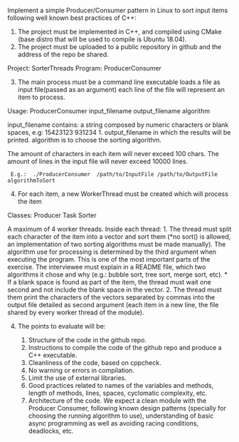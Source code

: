 Implement a simple Producer/Consumer pattern in Linux to sort input 
items following well known best practices of C++:

 1. The project must be implemented in C++, and compiled using CMake
    (base distro that will be used to compile is Ubuntu 18.04).
 2. The project must be uploaded to a public repository in github and
    the address of the repo be shared.

Project: SorterThreads
Program: ProducerConsumer

 3. The main process must be a command line executable 
 loads a file as input file(passed as an argument) 
 each line of the file will represent an item to process.

 Usage: ProducerConsumer input_filename output_filename algorithm

input_filename contains: a string composed by numeric characters or blank spaces, e.g: 15423123 931234 1.
output_filename in which the results will be printed.
algorithm is to choose the sorting algorithm.

 The amount of characters in each item will never exceed 100 chars.
 The amount of lines in the input file will never exceed 10000 lines.

     E.g.:  ./ProducerConsumer  /path/to/InputFile /path/to/OutputFile algorithmToSort

 4. For each item, a new WorkerThread must be created which will process
    the item 

Classes: Producer Task Sorter

A maximum of 4 worker threads. 
Inside each thread: 
     1. The thread must split each character of the item into a vector
        and sort them (*no sort() is allowed, an implementation of two
        sorting algorithms must be made manually).
     The algorithm use for processing is determined by the third
        argument when executing the program. This is one of the most
        important parts of the exercise. 
     The interviewee must explain in a README file, which two algorithms it chose and why (e.g.: bubble sort, tree sort, merge sort, etc). * 
	 If a blank space is found as part of the item, the thread must wait
        one second and not include the blank space in the vector.
     2. The thread must them print the characters of the vectors
        separated by commas into the output file detailed as second
        argument (each item in a new line, the file shared by every
        worker thread of the module). 
 
 4. The points to evaluate will be: 

     1. Structure of the code in the github repo.
     2. Instructions to compile the code of the github repo and produce
        a C++ executable.
     3. Cleanliness of the code, based on cppcheck.
     4. No warning or errors in compilation.
     5. Limit the use of external libraries.
     6. Good practices related to names of the variables and methods,
        length of methods, lines, spaces, cyclomatic complexity, etc.
     7. Architecture of the code. We expect a clean module with the
        Producer Consumer, following known design patterns (specially
        for choosing the running algorithm to use), understanding of
        basic async programming as well as avoiding racing conditions,
        deadlocks, etc.